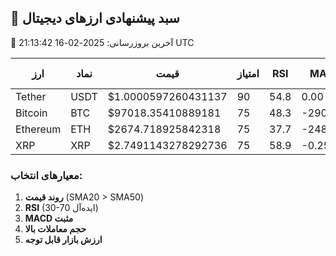 ## 🚀 سبد پیشنهادی ارزهای دیجیتال
📅 آخرین بروزرسانی: 2025-02-16 21:13:42 UTC

| ارز | نماد | قیمت | امتیاز | RSI | MACD | درصد تخصیص |
|-----|------|-------|--------|-----|------|------------|
| Tether | USDT | $1.0000597260431137 | 90 | 54.8 | 0.00 | 28.57% |
| Bitcoin | BTC | $97018.35410889181 | 75 | 48.3 | -2909.99 | 23.81% |
| Ethereum | ETH | $2674.718925842318 | 75 | 37.7 | -248.34 | 23.81% |
| XRP | XRP | $2.7491143278292736 | 75 | 58.9 | -0.25 | 23.81% |

### معیارهای انتخاب:
1. **روند قیمت** (SMA20 > SMA50)
2. **RSI** (30-70 ایده‌آل)
3. **MACD مثبت**
4. **حجم معاملات بالا**
5. **ارزش بازار قابل توجه**